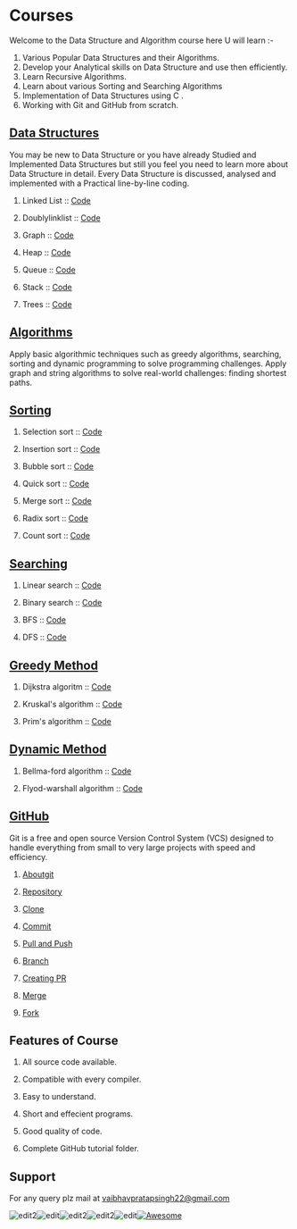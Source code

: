 # Courses

Welcome to the Data Structure and Algorithm course here U will learn :-

1. Various Popular Data Structures and their Algorithms.
1. Develop your Analytical skills on Data Structure and use then efficiently.
1. Learn Recursive Algorithms.
1. Learn about various Sorting and Searching Algorithms
1. Implementation of Data Structures using C .
1. Working with Git and GitHub from scratch.

## [Data Structures](2-datastructure)

  You may be new to Data Structure or you have already Studied and Implemented Data Structures but still you feel you need to learn more about Data Structure in detail. Every Data Structure is discussed, analysed and implemented with a Practical line-by-line coding.


1. Linked List :: [Code](2-datastructure\1-linklist.c)

2. Doublylinklist :: [Code](2-datastructure\2-doublylinklist.c)

3. Graph :: [Code](2-datastructure\3-graph.c)

4. Heap ::   [Code](2-datastructure\4-heap.c)   

5. Queue ::   [Code](2-datastructure\5-queue.c)

6. Stack ::   [Code](2-datastructure\6-stack.c)

7. Trees ::  [Code](2-datastructure\7-treetraversal.c)

 ## [Algorithms](3-algorithms)  
 
Apply basic algorithmic techniques such as greedy algorithms, searching, sorting and dynamic programming to solve programming challenges.
Apply graph and string algorithms to solve real-world challenges: finding shortest paths.

## [Sorting](3-algorithms\1-sorting)

1. Selection sort :: [Code](3-algorithms\1-sorting\1-selection.c)

2. Insertion sort :: [Code](3-algorithms\1-sorting\2-insertion.c)

3. Bubble sort :: [Code](3-algorithms\1-sorting\3-bubble.c)

4. Quick sort :: [Code](3-algorithms\1-sorting\4-quick.c)   

5. Merge sort :: [Code](3-algorithms\1-sorting\5-merge.c)

6. Radix sort :: [Code](3-algorithms\1-sorting\6-radix.c)

7. Count sort :: [Code](3-algorithms\1-sorting\7-count.c)

## [Searching](3-algorithms\2-searching)

1. Linear search :: [Code](3-algorithms\2-searching/1-linear-search.c)

2. Binary search :: [Code](3-algorithms\2-searching/2-binary-search.c)

3. BFS :: [Code](3-algorithms\2-searching/3-breadth-first-search.c)

4. DFS :: [Code](3-algorithms\2-searching/4-depth-first-search.c)

 ## [Greedy Method](3-algorithms\greedy-method)

1. Dijkstra algoritm :: [Code](3-algorithms\3-greedy-method\1-dijkstra.c)

2. Kruskal's algorithm :: [Code](3-algorithms\3-greedy-method\2-kruskal.c)

3. Prim's algorithm :: [Code](3-algorithms\3-greedy-method\3-prims.c)

## [Dynamic Method](3-algorithms\dynamic-method)

1. Bellma-ford algorithm :: [Code](3-algorithms\4-dynamic-method\1-bellman-ford.c)

2. Flyod-warshall algorithm :: [Code](3-algorithms\4-dynamic-method\2-flyod-warshall.c)

 ## [GitHub](1-github)

Git is a free and open source Version Control System (VCS) designed to handle everything from small to very large projects with speed and efficiency.

1. [Aboutgit](1-github\1-aboutgit.md)


2. [Repository](1-github\2-repository.md)


3. [Clone](1-github\3-clone.md)


4. [Commit](1-github\4-commit.md)
   

5. [Pull and Push](1-github\5-pull-and-push.md)


6. [Branch](1-github\6-branch.md)


7. [Creating PR](1-github\7-creatingPR.md)

8. [Merge](1-github\8-merge.md)

9. [Fork](1-github\9-fork.md)


## Features of Course
1. All source code available.

2. Compatible with every compiler.
3. Easy to understand.
4. Short and effecient programs.
5. Good quality of code.
6. Complete GitHub tutorial folder.

## Support
For any query plz mail at vaibhavpratapsingh22@gmail.com


![edit2](https://img.shields.io/static/v1?label=topic&message=Introduction&color=orange)![edit](https://img.shields.io/github/languages/top/vaibhavpratapsingh22/Courses)![edit2](https://img.shields.io/static/v1?label=madeby&message=Vaibhav&color=<COLOR>)![edit2](https://img.shields.io/static/v1?label=reviewer&message=Udey&color=<COLOR>)![edit](https://img.shields.io/static/v1?label=PRs&message=Welcome&color=<COLOR>)[![Awesome](https://cdn.rawgit.com/sindresorhus/awesome/d7305f38d29fed78fa85652e3a63e154dd8e8829/media/badge.svg)](https://github.com/sindresorhus/awesome#readme)
